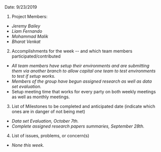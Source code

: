﻿
Date: 9/23/2019

1. Project Members:
- _Jeremy Bailey_
- _Liam Fernando_
- _Mohammad Malik_
- _Bharat Venkat_

2. Accomplishments for the week -- and which team members participated/contributed
- _All team members have setup their environments and are submitting them via another branch to allow capital one team to test environments to test if setup works._
- _Members of the group have begun assigned research as well as data set evaluation._
- Setup meeting time that works for every party on both weekly meetings as well as monthly meetings.

3. List of Milestones to be completed and anticipated date (indicate which ones are in danger of not being met)
- _Data set Evaluation, October 7th._
- _Complete assigned research papers summaries, September 28th._

4. List of issues, problems, or concern(s)
- _None this week._
